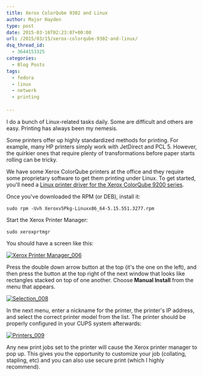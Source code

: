 ```yaml
---
title: Xerox ColorQube 9302 and Linux
author: Major Hayden
type: post
date: 2015-03-16T02:23:07+00:00
url: /2015/03/15/xerox-colorqube-9302-and-linux/
dsq_thread_id:
  - 3644153325
categories:
  - Blog Posts
tags:
  - fedora
  - linux
  - network
  - printing

---
```

I do a bunch of Linux-related tasks daily. Some are difficult and others are easy. Printing has always been my nemesis.

Some printers offer up highly standardized methods for printing. For example, many HP printers simply work with JetDirect and PCL 5. However, the quirkier ones that require plenty of transformations before paper starts rolling can be tricky.

We have some Xerox ColorQube printers at the office and they require some proprietary software to get them printing under Linux. To get started, you'll need a [Linux printer driver for the Xerox ColorQube 9200 series][1].

Once you've downloaded the RPM (or DEB), install it:

```
sudo rpm -Uvh Xeroxv5Pkg-Linuxx86_64-5.15.551.3277.rpm
```


Start the Xerox Printer Manager:

```
sudo xeroxprtmgr
```


You should have a screen like this:

[<img src="/wp-content/uploads/2015/03/Xerox-Printer-Manager_006.png" alt="Xerox Printer Manager_006" width="400" height="536" class="aligncenter size-full wp-image-5411" srcset="/wp-content/uploads/2015/03/Xerox-Printer-Manager_006.png 400w, /wp-content/uploads/2015/03/Xerox-Printer-Manager_006-224x300.png 224w" sizes="(max-width: 400px) 100vw, 400px" />][2]

Press the double down arrow button at the top (it's the one on the left), and then press the button at the top right of the next window that looks like rectangles stacked on top of one another. Choose **Manual Install** from the menu that appears.

[<img src="/wp-content/uploads/2015/03/Selection_008.png" alt="Selection_008" width="433" height="544" class="aligncenter size-full wp-image-5413" srcset="/wp-content/uploads/2015/03/Selection_008.png 433w, /wp-content/uploads/2015/03/Selection_008-239x300.png 239w" sizes="(max-width: 433px) 100vw, 433px" />][3]

In the next menu, enter a nickname for the printer, the printer's IP address, and select the correct printer model from the list. The printer should be properly configured in your CUPS system afterwards:

[<img src="/wp-content/uploads/2015/03/Printers_009.png" alt="Printers_009" width="792" height="436" class="aligncenter size-full wp-image-5415" srcset="/wp-content/uploads/2015/03/Printers_009.png 792w, /wp-content/uploads/2015/03/Printers_009-300x165.png 300w" sizes="(max-width: 792px) 100vw, 792px" />][4]

Any new print jobs set to the printer will cause the Xerox printer manager to pop up. This gives you the opportunity to customize your job (collating, stapling, etc) and you can also use secure print (which I highly recommend).

 [1]: http://www.support.xerox.com/support/colorqube-9300-series/downloads/enus.html?operatingSystem=linux&fileLanguage=en
 [2]: /wp-content/uploads/2015/03/Xerox-Printer-Manager_006.png
 [3]: /wp-content/uploads/2015/03/Selection_008.png
 [4]: /wp-content/uploads/2015/03/Printers_009.png
